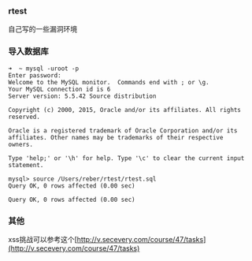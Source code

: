 ### rtest
自己写的一些漏洞环境


### 导入数据库
```
➜  ~ mysql -uroot -p
Enter password:
Welcome to the MySQL monitor.  Commands end with ; or \g.
Your MySQL connection id is 6
Server version: 5.5.42 Source distribution

Copyright (c) 2000, 2015, Oracle and/or its affiliates. All rights reserved.

Oracle is a registered trademark of Oracle Corporation and/or its
affiliates. Other names may be trademarks of their respective
owners.

Type 'help;' or '\h' for help. Type '\c' to clear the current input statement.

mysql> source /Users/reber/rtest/rtest.sql
Query OK, 0 rows affected (0.00 sec)

Query OK, 0 rows affected (0.00 sec)
```


### 其他
xss挑战可以参考这个[http://v.secevery.com/course/47/tasks](http://v.secevery.com/course/47/tasks)
